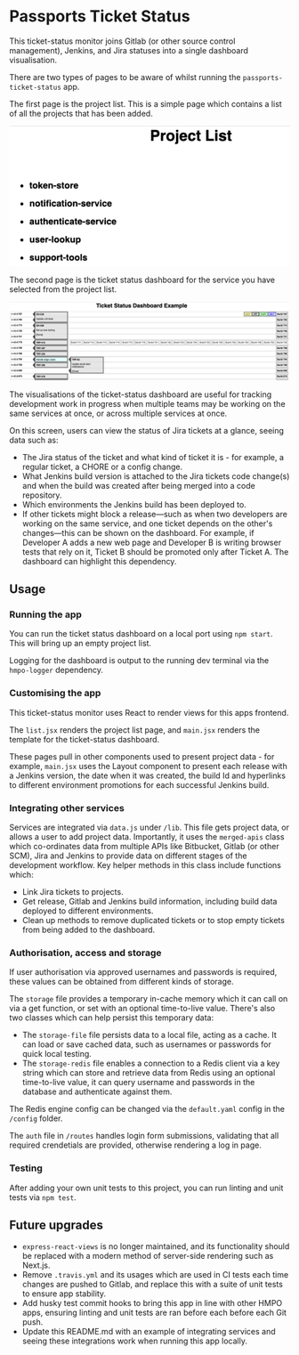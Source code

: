 # Passports Ticket Status

This ticket-status monitor joins Gitlab (or other source control management), Jenkins, and Jira statuses into a single dashboard visualisation.

There are two types of pages to be aware of whilst running the `passports-ticket-status` app.

The first page is the project list. This is a simple page which contains a list of all the projects that has been added.

![A sample picture of the project list page](/public/project_list.png)

The second page is the ticket status dashboard for the service you have selected from the project list.

![A sample picture of the ticket status dashboard](/public/ticket_dashboard.png)

The visualisations of the ticket-status dashboard are useful for tracking development work in progress when multiple teams may be working on the same services at once, or across multiple services at once.

On this screen, users can view the status of Jira tickets at a glance, seeing data such as:
- The Jira status of the ticket and what kind of ticket it is - for example, a regular ticket, a CHORE or a config change.
- What Jenkins build version is attached to the Jira tickets code change(s) and when the build was created after being merged into a code repository.
- Which environments the Jenkins build has been deployed to.
- If other tickets might block a release—such as when two developers are working on the same service, and one ticket depends on the other's changes—this can be shown on the dashboard. For example, if Developer A adds a new web page and Developer B is writing browser tests that rely on it, Ticket B should be promoted only after Ticket A. The dashboard can highlight this dependency.

## Usage

### Running the app

You can run the ticket status dashboard on a local port using `npm start`.
This will bring up an empty project list.

Logging for the dashboard is output to the running dev terminal via the `hmpo-logger` dependency.

### Customising the app

This ticket-status monitor uses React to render views for this apps frontend.

The `list.jsx` renders the project list page, and `main.jsx` renders the template for the ticket-status dashboard.

These pages pull in other components used to present project data - for example, `main.jsx` uses the Layout component to present each release with a Jenkins version, the date when it was created, the build Id and hyperlinks to different environment promotions for each successful Jenkins build.

### Integrating other services

Services are integrated via `data.js` under `/lib`. This file gets project data, or allows a user to add project data.
Importantly, it uses the `merged-apis` class which co-ordinates data from multiple APIs like Bitbucket, Gitlab (or other SCM), Jira and Jenkins to provide data on different stages of the development workflow. Key helper methods in this class include functions which:
- Link Jira tickets to projects.
- Get release, Gitlab and Jenkins build information, including build data deployed to different environments.
- Clean up methods to remove duplicated tickets or to stop empty tickets from being added to the dashboard.

### Authorisation, access and storage

If user authorisation via approved usernames and passwords is required, these values can be obtained from different kinds of storage.

The `storage` file provides a temporary in-cache memory which it can call on via a get function, or set with an optional time-to-live value.
There's also two classes which can help persist this temporary data:
- The `storage-file` file persists data to a local file, acting as a cache. It can load or save cached data, such as usernames or passwords for quick local testing.
- The `storage-redis` file enables a connection to a Redis client via a key string which can store and retrieve data from Redis using an optional time-to-live value, it can query username and passwords in the database and authenticate against them.

The Redis engine config can be changed via the `default.yaml` config in the `/config` folder.

The `auth` file in `/routes` handles login form submissions, validating that all required crendetials are provided, otherwise rendering a log in page.

### Testing

After adding your own unit tests to this project, you can run linting and unit tests via `npm test`.

## Future upgrades
- `express-react-views` is no longer maintained, and its functionality should be replaced with a modern method of server-side rendering such as Next.js.
- Remove `.travis.yml` and its usages which are used in CI tests each time changes are pushed to Gitlab, and replace this with a suite of unit tests to ensure app stability.
- Add husky test commit hooks to bring this app in line with other HMPO apps, ensuring linting and unit tests are ran before each before each Git push.
- Update this README.md with an example of integrating services and seeing these integrations work when running this app locally.

